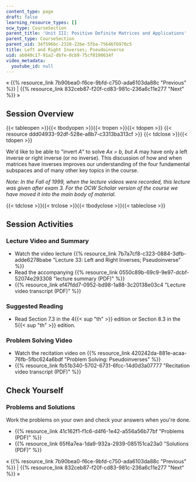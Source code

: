 ```yaml
---
content_type: page
draft: false
learning_resource_types: []
ocw_type: CourseSection
parent_title: 'Unit III: Positive Definite Matrices and Applications'
parent_type: CourseSection
parent_uid: 34f596bc-2328-22be-5fba-75646f6970c5
title: Left and Right Inverses; Pseudoinverse
uid: ab040c17-91a2-dbfe-0cb9-75cf0190634f
video_metadata:
  youtube_id: null
---
```

« {{% resource_link 7b90bea0-f6ce-9bfd-c750-ada6103da88c "Previous" %}} | {{% resource_link 832ceb87-f20f-cd83-981c-236a6c11e277 "Next" %}} »

## Session Overview

{{< tableopen >}}{{< tbodyopen >}}{{< tropen >}}{{< tdopen >}}
{{< resource ddd04933-92df-528e-a8b7-c3313ba313cf >}}
{{< tdclose >}}{{< tdopen >}}

We'd like to be able to "invert _A_" to solve _Ax = b, but A_ may have only a left inverse or right inverse (or no inverse). This discussion of how and when matrices have inverses improves our understanding of the four fundamental subspaces and of many other key topics in the course.

_Note: In the Fall of 1999, when the lecture videos were recorded, this lecture was given after exam 3. For the OCW Scholar version of the course we have moved it into the main body of material._

{{< tdclose >}}{{< trclose >}}{{< tbodyclose >}}{{< tableclose >}}

## Session Activities

### Lecture Video and Summary

- Watch the video lecture {{% resource_link 7b7a7cf8-c323-0884-3dfb-adde6278babe "Lecture 33: Left and Right Inverses; Pseudoinverse" %}}
- Read the accompanying {{% resource_link 0550c89b-69c9-9e97-dcbf-52074e293308 "lecture summary (PDF)" %}}
- {{% resource_link ef47fdd7-0952-bd98-1a88-3c20138e03c4 "Lecture video transcript (PDF)" %}}

### Suggested Reading

- Read Section 7.3 in the 4{{< sup "th" >}} edition or Section 8.3 in the 5{{< sup "th" >}} edition.

### Problem Solving Video

- Watch the recitation video on {{% resource_link 420242da-881e-acaa-76fb-5fbc624a6bdf "Problem Solving: Pseudoinverses" %}}
- {{% resource_link fb51b340-5702-6731-6fcc-14d0d3a07777 "Recitation video transcript (PDF)" %}}

## Check Yourself

### Problems and Solutions

Work the problems on your own and check your answers when you're done.

- {{% resource_link 41c162f1-f1c6-d4f6-1e42-a556a56b77bf "Problems (PDF)" %}}
- {{% resource_link 65f6a7ea-1da9-932a-2939-085151ca23a0 "Solutions (PDF)" %}}

« {{% resource_link 7b90bea0-f6ce-9bfd-c750-ada6103da88c "Previous" %}} | {{% resource_link 832ceb87-f20f-cd83-981c-236a6c11e277 "Next" %}} »